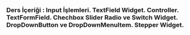 ### Ders İçeriği : Input İşlemleri. TextField Widget. Controller. TextFormField. Chechbox Slider Radio ve Switch Widget. DropDownButton ve DropDownMenultem. Stepper Widget.
